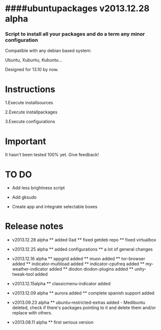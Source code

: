 ####ubuntupackages v2013.12.28 alpha
=============================================  
### Script to install all your packages and do a term any minor configuration

Compatible with any debian based system:

Ubuntu, Xubuntu, Kubuntu...

Designed for 13.10 by now.

Instructions
=============================================

1.Execute installsources

2.Execute installpackages

3.Execute configurations

Important
=============================================
It hasn't been tested 100% yet. Give feedback!

TO DO
=============================================
* Add less brightness script

* Add gksudo

* Create app and integrate selectable boxes

Release notes
=============================================
* v2013.12.28 alpha
 ** added 0ad
 ** fixed getdeb repo
 ** fixed virtualbox

* v2013.12.25 alpha
** added configurations
** a lot of general changes

* v2013.12.16 alpha
** appgrid added
** muon added
** tor-browser added
** indicator-multiload added
** indicator-cpufreq added
** my-weather-indicator added
** diodon diodon-plugins added
** unity-tweak-tool added

* v2013.12.15alpha
** classicmenu-indicator added

* v2013.12.09 alpha
** aurora added
** complete spanish support added

* v2013.09.23 alpha
** ubuntu-restricted-extras added - Medibuntu deleted, check if there's packages pointing to it and delete them and/or replace with others.

* v2013.08.11 alpha
** first serious version
